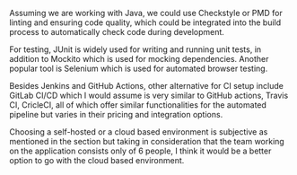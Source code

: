 Assuming we are working with Java, we could use Checkstyle or PMD for linting and ensuring code quality,
which could be integrated into the build process to automatically check code during development.

For testing, JUnit is widely used for writing and running unit tests, in addition to Mockito which is used
for mocking dependencies. Another popular tool is Selenium which is used for automated browser testing.

Besides Jenkins and GitHub Actions, other alternative for CI setup include GitLab CI/CD which I would assume
is very similar to GitHub actions, Travis CI, CricleCI, all of which offer similar functionalities for the 
automated pipeline but varies in their pricing and integration options.

Choosing a self-hosted or a cloud based environment is subjective as mentioned in the section but taking in
consideration that the team working on the application consists only of 6 people, I think it would be a better
option to go with the cloud based environment.
